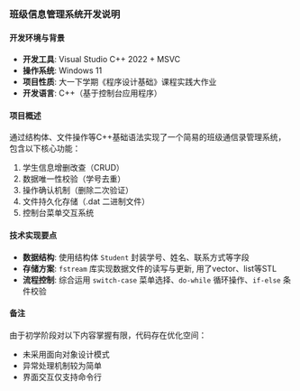 ### 班级信息管理系统开发说明

#### 开发环境与背景
- **开发工具**: Visual Studio C++ 2022 + MSVC
- **操作系统**: Windows 11  
- **项目性质**: 大一下学期《程序设计基础》课程实践大作业  
- **开发语言**: C++（基于控制台应用程序）

#### 项目概述
通过结构体、文件操作等C++基础语法实现了一个简易的班级通信录管理系统，包含以下核心功能：  
1. 学生信息增删改查（CRUD）  
2. 数据唯一性校验（学号去重）  
3. 操作确认机制（删除二次验证）  
4. 文件持久化存储（.dat 二进制文件）  
5. 控制台菜单交互系统

#### 技术实现要点
- **数据结构**: 使用结构体 `Student` 封装学号、姓名、联系方式等字段  
- **存储方案**: `fstream` 库实现数据文件的读写与更新, 用了vector、list等STL  
- **流程控制**: 综合运用 `switch-case` 菜单选择、`do-while` 循环操作、`if-else` 条件校验

#### 备注
由于初学阶段对以下内容掌握有限，代码存在优化空间：  
- 未采用面向对象设计模式  
- 异常处理机制较为简单  
- 界面交互仅支持命令行  
